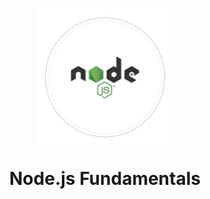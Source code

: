 <h1
    align="center"
>
  <p
    align="center"
  >
    <img
      src="./assets/nodejs.gif"
      alt="Uma gif (imagem em movimento ) Dois circulos brancos se movimentando em paralelo e no centro a logo do Node.js: o nome Node com o JS de JavaScript dentro de um hexágono, um hexágono é um poligono de 6 fases"
      width="220em"
      height="220em"
    />
  </p>
  Node.js Fundamentals
</h1>
